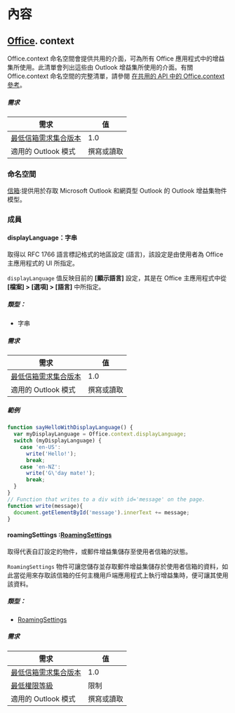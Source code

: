 

# <a name="context"></a>內容

## [Office](Office.md). context

Office.context 命名空間會提供共用的介面，可為所有 Office 應用程式中的增益集所使用。此清單會列出這些由 Outlook 增益集所使用的介面。有關 Office.context 命名空間的完整清單，請參閱 [在共用的 API 中的 Office.context 參考](../../shared/office.context.md)。


##### <a name="requirements"></a>需求

|需求| 值|
|---|---|
|[最低信箱需求集合版本](../tutorial-api-requirement-sets.md)| 1.0|
|適用的 Outlook 模式| 撰寫或讀取|

### <a name="namespaces"></a>命名空間

[信箱](Office.context.mailbox.md):提供用於存取 Microsoft Outlook 和網頁型 Outlook 的 Outlook 增益集物件模型。

### <a name="members"></a>成員

####  <a name="displaylanguage-:string"></a>displayLanguage：字串

取得以 RFC 1766 語言標記格式的地區設定 (語言)，該設定是由使用者為 Office 主應用程式的 UI 所指定。

`displayLanguage` 值反映目前的 **[顯示語言]** 設定，其是在 Office 主應用程式中從 **[檔案] > [選項] > [語言]** 中所指定。

##### <a name="type:"></a>類型：

*   字串

##### <a name="requirements"></a>需求

|需求| 值|
|---|---|
|[最低信箱需求集合版本](../tutorial-api-requirement-sets.md)| 1.0|
|適用的 Outlook 模式| 撰寫或讀取|

##### <a name="example"></a>範例

```js
function sayHelloWithDisplayLanguage() {
  var myDisplayLanguage = Office.context.displayLanguage;
  switch (myDisplayLanguage) {
    case 'en-US':
      write('Hello!');
      break;
    case 'en-NZ':
      write('G\'day mate!');
      break;
  }
}
// Function that writes to a div with id='message' on the page.
function write(message){
  document.getElementById('message').innerText += message;
}
```

####  <a name="roamingsettings-:[roamingsettings](roamingsettings.md)"></a>roamingSettings :[RoamingSettings](RoamingSettings.md)

取得代表自訂設定的物件，或郵件增益集儲存至使用者信箱的狀態。

`RoamingSettings` 物件可讓您儲存並存取郵件增益集儲存於使用者信箱的資料，如此當從用來存取該信箱的任何主機用戶端應用程式上執行增益集時，便可讓其使用該資料。

##### <a name="type:"></a>類型：

*   [RoamingSettings](RoamingSettings.md)

##### <a name="requirements"></a>需求

|需求| 值|
|---|---|
|[最低信箱需求集合版本](../tutorial-api-requirement-sets.md)| 1.0|
|[最低權限等級](../../../docs/outlook/understanding-outlook-add-in-permissions.md)| 限制|
|適用的 Outlook 模式| 撰寫或讀取|
